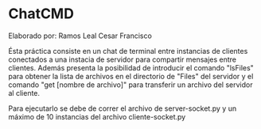 # ChatCMD

Elaborado por: Ramos Leal Cesar Francisco

Ésta práctica consiste en un chat de terminal entre instancias de clientes conectados a una instacia de servidor para compartir mensajes entre clientes. 
Además presenta la posibilidad de introducir el comando "lsFiles" para obtener la lista de archivos en el directorio de "Files" del servidor y el comando "get [nombre de archivo]" para transferir un archivo del servidor al cliente.

Para ejecutarlo se debe de correr el archivo de server-socket.py y un máximo de 10 instancias del archivo cliente-socket.py
